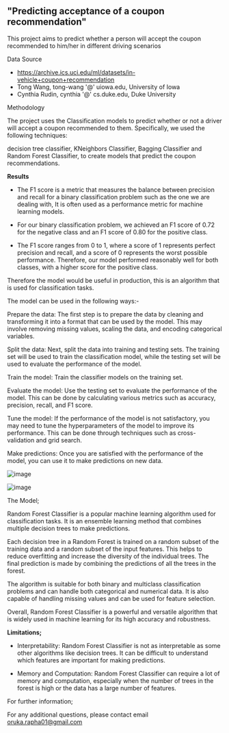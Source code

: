 ## "Predicting acceptance of a coupon recommendation"
This project aims to predict whether a person will accept the coupon recommended to him/her in different driving scenarios

Data Source
*   https://archive.ics.uci.edu/ml/datasets/in-vehicle+coupon+recommendation
*   Tong Wang, tong-wang '@' uiowa.edu, University of Iowa
*   Cynthia Rudin, cynthia '@' cs.duke.edu, Duke University

Methodology

The project uses the Classification models to predict whether or not a driver will accept a coupon recommended to them. Specifically, we used the following techniques:

decision tree classifier, KNeighbors Classifier, Bagging Classifier and Random Forest Classifier, to create models that predict the coupon recommendations.

**Results**

- The F1 score is a metric that measures the balance between precision and recall for a binary classification problem such as the one we are dealing with, It is often used as a performance metric for machine learning models.

- For our binary classification problem, we achieved an F1 score of 0.72 for the negative class and an F1 score of 0.80 for the positive class.

- The F1 score ranges from 0 to 1, where a score of 1 represents perfect precision and recall, and a score of 0 represents the worst possible performance. Therefore, our model performed reasonably well for both classes, with a higher score for the positive class.

Therefore the model would be useful in production, this is an algorithm that is used for  classification tasks. 

The model can be used in the following ways:-

Prepare the data: The first step is to prepare the data by cleaning and transforming it into a format that can be used by the model. This may involve removing missing values, scaling the data, and encoding categorical variables.

Split the data: Next, split the data into training and testing sets. The training set will be used to train the classification model, while the testing set will be used to evaluate the performance of the model.

Train the model: Train the classifier models on the training set. 

Evaluate the model: Use the testing set to evaluate the performance of the model. This can be done by calculating various metrics such as accuracy, precision, recall, and F1 score.

Tune the model: If the performance of the model is not satisfactory, you may need to tune the hyperparameters of the model to improve its performance. This can be done through techniques such as cross-validation and grid search.

Make predictions: Once you are satisfied with the performance of the model, you can use it to make predictions on new data.

![image](https://user-images.githubusercontent.com/124377057/230792226-ffae9e77-653f-4aad-a95c-76a4aa330ed1.png)

![image](https://user-images.githubusercontent.com/124377057/230792250-7ac63986-e689-4797-88e7-4b49a14e9cf7.png)


The Model;

Random Forest Classifier is a popular machine learning algorithm used for classification tasks. It is an ensemble learning method that combines multiple decision trees to make predictions.

Each decision tree in a Random Forest is trained on a random subset of the training data and a random subset of the input features. This helps to reduce overfitting and increase the diversity of the individual trees. The final prediction is made by combining the predictions of all the trees in the forest.

The algorithm is suitable for both binary and multiclass classification problems and can handle both categorical and numerical data. It is also capable of handling missing values and can be used for feature selection.

Overall, Random Forest Classifier is a powerful and versatile algorithm that is widely used in machine learning for its high accuracy and robustness.

**Limitations;**

- Interpretability: Random Forest Classifier is not as interpretable as some other algorithms like decision trees. It can be difficult to understand which features are important for making predictions.

- Memory and Computation: Random Forest Classifier can require a lot of memory and computation, especially when the number of trees in the forest is high or the data has a large number of features.

For further information;

For any additional questions, please contact email oruka.rapha01@gmail.com
